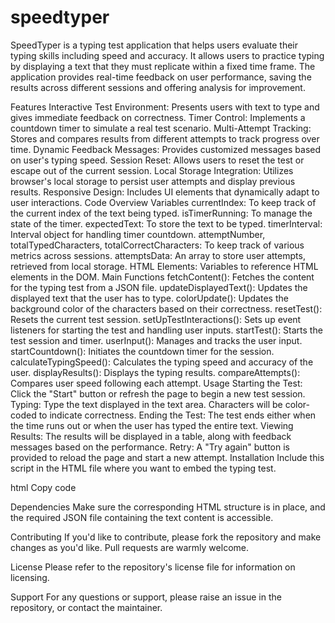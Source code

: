 # speedtyper
 
SpeedTyper is a typing test application that helps users evaluate their typing skills including speed and accuracy. It allows users to practice typing by displaying a text that they must replicate within a fixed time frame. The application provides real-time feedback on user performance, saving the results across different sessions and offering analysis for improvement.

Features
Interactive Test Environment: Presents users with text to type and gives immediate feedback on correctness.
Timer Control: Implements a countdown timer to simulate a real test scenario.
Multi-Attempt Tracking: Stores and compares results from different attempts to track progress over time.
Dynamic Feedback Messages: Provides customized messages based on user's typing speed.
Session Reset: Allows users to reset the test or escape out of the current session.
Local Storage Integration: Utilizes browser's local storage to persist user attempts and display previous results.
Responsive Design: Includes UI elements that dynamically adapt to user interactions.
Code Overview
Variables
currentIndex: To keep track of the current index of the text being typed.
isTimerRunning: To manage the state of the timer.
expectedText: To store the text to be typed.
timerInterval: Interval object for handling timer countdown.
attemptNumber, totalTypedCharacters, totalCorrectCharacters: To keep track of various metrics across sessions.
attemptsData: An array to store user attempts, retrieved from local storage.
HTML Elements: Variables to reference HTML elements in the DOM.
Main Functions
fetchContent(): Fetches the content for the typing test from a JSON file.
updateDisplayedText(): Updates the displayed text that the user has to type.
colorUpdate(): Updates the background color of the characters based on their correctness.
resetTest(): Resets the current test session.
setUpTestInteractions(): Sets up event listeners for starting the test and handling user inputs.
startTest(): Starts the test session and timer.
userInput(): Manages and tracks the user input.
startCountdown(): Initiates the countdown timer for the session.
calculateTypingSpeed(): Calculates the typing speed and accuracy of the user.
displayResults(): Displays the typing results.
compareAttempts(): Compares user speed following each attempt.
Usage
Starting the Test: Click the "Start" button or refresh the page to begin a new test session.
Typing: Type the text displayed in the text area. Characters will be color-coded to indicate correctness.
Ending the Test: The test ends either when the time runs out or when the user has typed the entire text.
Viewing Results: The results will be displayed in a table, along with feedback messages based on the performance.
Retry: A "Try again" button is provided to reload the page and start a new attempt.
Installation
Include this script in the HTML file where you want to embed the typing test.

html
Copy code
<script src="path-to-your-file.js"></script>
Dependencies
Make sure the corresponding HTML structure is in place, and the required JSON file containing the text content is accessible.

Contributing
If you'd like to contribute, please fork the repository and make changes as you'd like. Pull requests are warmly welcome.

License
Please refer to the repository's license file for information on licensing.

Support
For any questions or support, please raise an issue in the repository, or contact the maintainer.
